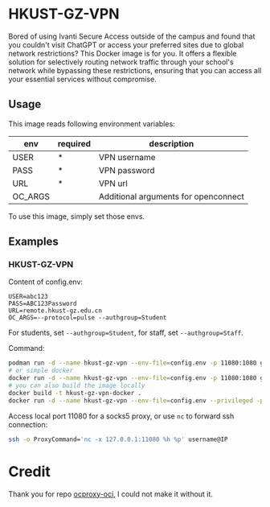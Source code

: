 # HKUST-GZ-VPN

Bored of using Ivanti Secure Access outside of the campus and found that you couldn't visit ChatGPT or access your preferred sites due to global network restrictions? This Docker image is for you. It offers a flexible solution for selectively routing network traffic through your school's network while bypassing these restrictions, ensuring that you can access all your essential services without compromise.

## Usage

This image reads following environment variables:

| env          | required | description                                                                 |
| ------------ | -------- | --------------------------------------------------------------------------- |
| USER         | \*       | VPN username                                                                |
| PASS         | \*       | VPN password                                                                |
| URL          | \*       | VPN url                                                                     |
| OC_ARGS      |          | Additional arguments for openconnect                                        |

To use this image, simply set those envs.

## Examples

### HKUST-GZ-VPN

Content of config.env:

```
USER=abc123
PASS=ABC123Password
URL=remote.hkust-gz.edu.cn
OC_ARGS=--protocol=pulse --authgroup=Student
```
For students, set `--authgroup=Student`, for staff, set `--authgroup=Staff`.

Command:

```sh
podman run -d --name hkust-gz-vpn --env-file=config.env -p 11080:1080 ghcr.io/yeahjack/hkust-gz-vpn:latest
# or simple docker
docker run -d --name hkust-gz-vpn --env-file=config.env -p 11080:1080 ghcr.io/yeahjack/hkust-gz-vpn:latest
# you can also build the image locally
docker build -t hkust-gz-vpn-docker .
docker run -d --name hkust-gz-vpn --env-file=config.env --privileged -p 11080:1080 hkust-gz-vpn-docker
```

Access local port 11080 for a socks5 proxy, or use `nc` to forward ssh connection:

```sh
ssh -o ProxyCommand='nc -x 127.0.0.1:11080 %h %p' username@IP
```

# Credit
Thank you for repo [ocproxy-oci](https://github.com/thezzisu/ocproxy-oci), I could not make it without it.
